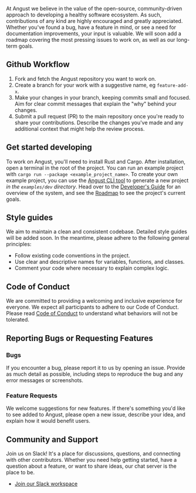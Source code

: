 At Angust we believe in the value of the open-source, community-driven approach to developing a healthy software ecosystem. As such, contributions of any kind are highly encouraged and greatly appreciated. Whether you've found a bug, have a feature in mind, or see a need for documentation improvements, your input is valuable. We will soon add a roadmap covering the most pressing issues to work on, as well as our long-term goals.

## Github Workflow
1. Fork and fetch the Angust repository you want to work on.
2. Create a branch for your work with a suggestive name, eg `feature-add-x`.
3. Make your changes in your branch, keeping commits small and focused. Aim for clear commit messages that explain the "why" behind your changes.
4. Submit a pull request (PR) to the main repository once you're ready to share your contributions. Describe the changes you've made and any additional context that might help the review process.

## Get started developing
To work on Angust, you'll need to install Rust and Cargo. After installation, open a terminal in the root of the project. You can run an example project with `cargo run --package <example_project_name>`. To create your own example project, you can use the [Angust CLI tool](TBA) to generate a new project *in the `examples/dev` directory*. Head over to the [Developer's Guide](TBA) for an overview of the system, and see the [Roadmap](TBA) to see the project's current goals.

## Style guides
We aim to maintain a clean and consistent codebase. Detailed style guides will be added soon. In the meantime, please adhere to the following general principles:

- Follow existing code conventions in the project.
- Use clear and descriptive names for variables, functions, and classes.
- Comment your code where necessary to explain complex logic.

## Code of Conduct

We are committed to providing a welcoming and inclusive experience for everyone. We expect all participants to adhere to our Code of Conduct. Please read [Code of Conduct](https://github.com/TudorOrban/Angust/blob/main/CODE_OF_CONDUCT.md) to understand what behaviors will not be tolerated.

## Reporting Bugs or Requesting Features

### Bugs
If you encounter a bug, please report it to us by opening an issue. Provide as much detail as possible, including steps to reproduce the bug and any error messages or screenshots.

### Feature Requests
We welcome suggestions for new features. If there's something you'd like to see added to Angust, please open a new issue, describe your idea, and explain how it would benefit users.

## Community and Support

Join us on Slack! It's a place for discussions, questions, and connecting with other contributors. Whether you need help getting started, have a question about a feature, or want to share ideas, our chat server is the place to be.

- [Join our Slack workspace](https://join.slack.com/t/chainoptim/shared_invite/zt-2f5v91a81-VGjyn1vIXzGssU7uo6iMVw)
